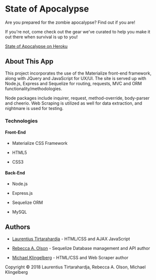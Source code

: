# State of Apocalypse

Are you prepared for the zombie apocalypse? Find out if you are!

If you're not, come check out the gear we've curated to help you make it out there when survival is up to you!

[State of Apocalypse on Heroku](http://stateofapocalypse.herokuapp.com/)

## About This App

This project incorporates the use of the Materialize front-end framework, along with JQuery and JavaScript for UX/UI. The site is served up with Node.js, Express and Sequelize for routing, requests, MVC and ORM functionality/methodologies.

Node packages include inquirer, request, method-override, body-parser and cheerio. Web Scraping is utilized as well for data extraction, and nightmare is used for testing.

### Technologies

#### Front-End

* Materialize CSS Framework

* HTML5

* CSS3

#### Back-End

* Node.js

* Express.js

* Sequelize ORM

* MySQL

## Authors

* [Laurentius Tirtarahardja](https://github.com/pablackhawk) - HTML/CSS and AJAX JavaScript

* [Rebecca A. Olson](https://github.com/rebbbeccao) - Sequelize Database management and API author

* [Michael Klingelberg](https://github.com/mdk82) - HTML/CSS and Web Scraper author

Copyright &copy; 2018 Laurentius Tirtarahardja, Rebecca A. Olson, Michael Klingelberg
